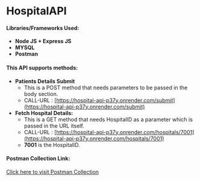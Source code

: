 
# HospitalAPI

#### Libraries/Frameworks Used:

-   **Node JS + Express JS**
-   **MYSQL**
-   **Postman**


#### This API supports methods:

-   **Patients Details Submit**
    -   This is a POST method that needs parameters to be passed in the body section.
    -   CALL-URL : [https://hospital-api-p37y.onrender.com/submit](https://hospital-api-p37y.onrender.com/submit)
-   **Fetch Hospital Details:**
    -   This is a GET method that needs HospitalID as a parameter which is passed in the URL itself.
    -   CALL-URL : [https://hospital-api-p37y.onrender.com/hospitals/7001](https://hospital-api-p37y.onrender.com/hospitals/7001)
    -   **7001** is the HospitalID.


#### Postman Collection Link:

[Click here to visit Postman Collection](https://www.postman.com/lunar-module-participant-29781081/workspace/hospital-api-ws/collection/22817922-42ea4b20-bb2e-4621-b8ad-f3c443d7ca22?action=share&creator=22817922)
